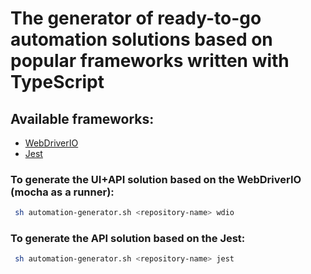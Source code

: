 # The generator of ready-to-go automation solutions based on popular frameworks written with TypeScript

## Available frameworks:
- [WebDriverIO](https://webdriver.io/)
- [Jest](https://jestjs.io/)

### To generate the UI+API solution based on the WebDriverIO (mocha as a runner):
```bash
 sh automation-generator.sh <repository-name> wdio
```

### To generate the API solution based on the Jest:
```bash
 sh automation-generator.sh <repository-name> jest
```

